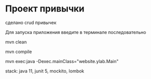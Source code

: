 #  Проект привычки

   сделано crud привычек
   
   Для запуска приложения введите в терминале последовательно

   mvn clean

   mvn compile

   mvn exec:java -Dexec.mainClass="website.ylab.Main"
   
stack: java 11, junit 5, mockito, lombok
